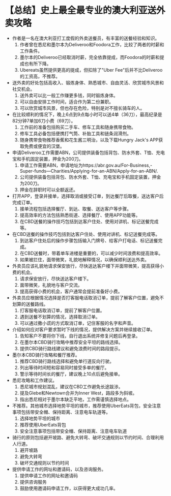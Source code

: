 # 【总结】史上最全最专业的澳大利亚送外卖攻略

-   作者是一名在澳大利亚打工度假的外卖送餐员，有丰富的送餐经验和知识。
    1.  作者曾在悉尼和墨尔本为Deliveroo和Foodora工作，比较了两者的时薪和工作条件。
    2.  墨尔本的Deliveroo已经取消时薪，完全依靠提成，而Foodora的时薪和提成也有所下降。
    3.  Ubereats虽然提供更高的提成，但扣除了"Uber Fee"后并不比Deliveroo的工资高，不推荐。
-   送外卖的好处包括高收入、锻炼身体、熟悉城市、自由灵活、欣赏城市风景和社交机会。
    1.  送外卖可以比一般工作赚更多钱，同时锻炼身体。
    2.  可以自由安排工作时间，适合作为第二份兼职。
    3.  可以欣赏城市风景，但也存在危险，特别是对不擅长骑车的人。
-   在比较顺利的情况下，晚上6点到9点每小时可以送4单（36刀），最高纪录是82分钟7单加6刀小费（69刀）。
    1.  工作前的准备包括购买二手车、修车工具和随身携带食物。
    2.  修车工具必备包括便携打气筒、补胎工具和链条润滑剂。
    3.  随身携带食物推荐香蕉和花生酱三明治，以及下载Hungry Jack's APP获取免费或便宜的汉堡。
-   申请Deliveroo工作需要ABN，公司提供装备包括背包、防水外套、T恤、充电宝和手机固定装置，押金为200刀。
    1.  申请工作需要ABN，申请地址为https://abr.gov.au/For-Business,-Super-funds—Charities/Applying-for-an-ABN/Apply-for-an-ABN/.
    2.  公司提供装备包括背包、防水外套、T恤、充电宝和手机固定装置，押金为200刀。
    3.  押金在辞职时可以全额返还。
-   打开APP，登录并接单，选择取消或接受订单，到达餐厅后取餐，送达客户后完成订单。
    1.  接单流程包括选择餐厅、到达、取餐、送达客户等步骤。
    2.  提高效率的方法包括熟悉街道、选择餐厅、使用APP功能等。
    3.  在CBD送餐的操作技巧包括到达客户住处、使用对讲机、标记送餐完成等。
-   在CBD送餐的操作技巧包括到达客户住处、使用对讲机、标记送餐完成等。
    1.  到达客户住处后的操作步骤包括输入门牌号、给客户打电话、标记送餐完成。
    2.  在CBD送餐时，带着单车进楼是重要的，可以减少时间浪费和提高效率。
    3.  如果被拦住，面带微笑，礼貌地解释情况，以确保顺利送达外卖。
-   外卖员应该礼貌地请求保安放行，尽快送达客户楼下并面带微笑，提高获得小费的机会。
    1.  请求保安放行，尽快送达客户楼下。
    2.  面带微笑，礼貌地与客户交流。
    3.  提高获得小费的机会，客户通常会提前准备好小费。
-   外卖员应根据情况选择是否打客服电话取消订单，提前了解客户位置，避免不划算的送餐路线。
    1.  打客服电话取消订单，提前了解客户位置。
    2.  遇到送餐不划算的情况，选择取消订单。
    3.  可以通过撒小谎的方式取消订单，记住客服的名字和声音。
-   介绍如何应对客户要求暂时下线的情况，提供解决方案并继续接收订单。
    1.  告知客户不要将你下线，自行退出系统并修复问题后再登录。
    2.  在墨尔本CBD骑行攻略中推荐安全平坦的路线选择。
    3.  提供CBD骑行路线建议和避免浪费时间的路段提示。
-   墨尔本CBD骑行攻略和餐厅推荐。
    1.  推荐CBD骑行路线选择和避免单行道反向行驶。
    2.  列出等待时间短和容易同时接受多单的餐厅。
    3.  警示等待时间长的餐厅，建议晚上10点后避免接单。
-   悉尼攻略和工作建议。
    1.  悉尼城市规划混乱，建议在CBD工作避免长途跋涉。
    2.  提及Glebe和Newtown合并为Inner West，路段多为斜坡。
    3.  指出悉尼相对于墨尔本缺乏平地，工作需谨慎选择地点。
-   不推荐。其他城市选择地势平坦的城市，推荐使用UberEats背包，安全注意事项包括带安全帽、保持距离、注意电车轨道等。
    1.  选择地势平坦的城市
    2.  推荐使用UberEats背包
    3.  安全注意事项包括带安全帽、保持距离、注意电车轨道
-   骑行的原则包括避开坡路、避免大转弯、破坏交通规则以节约时间、合理利用人行道。
    1.  避开坡路
    2.  避免大转弯
    3.  破坏交通规则以节约时间
-   提供申请工作的网址和邀请码，以及咨询服务。
    1.  提供申请工作的网址和邀请码
    2.  提供咨询服务
    3.  鼓励使用邀请码申请工作，以获得更大成功几率。